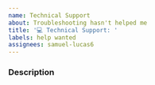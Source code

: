 ```yaml
---
name: Technical Support
about: Troubleshooting hasn't helped me
title: '💻 Technical Support: '
labels: help wanted
assignees: samuel-lucas6
---
```


### Description
